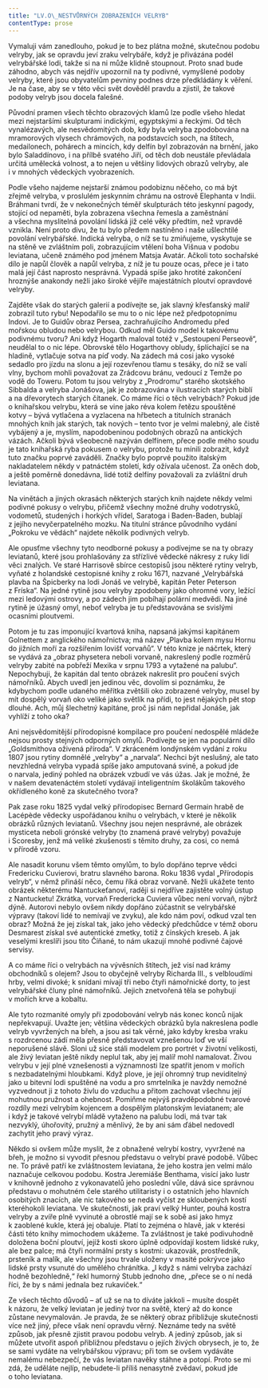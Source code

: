 ```yaml
---
title: "LV.O\_NESTVŮRNÝCH ZOBRAZENÍCH VELRYB"
contentType: prose
---
```


  

Vymaluji vám zanedlouho, pokud je to bez plátna možné, skutečnou podobu velryby, jak se opravdu jeví zraku velrybáře, když je přivázána podél velrybářské lodi, takže si na ni může klidně stoupnout. Proto snad bude záhodno, abych vás nejdřív upozornil na ty podivné, vymyšlené podoby velryby, které jsou obyvatelům pevniny podnes drze předkládány k věření. Je na čase, aby se v této věci svět dověděl pravdu a zjistil, že takové podoby velryb jsou docela falešné.

Původní pramen všech těchto obrazových klamů lze podle všeho hledat mezi nejstaršími skulpturami indickými, egyptskými a řeckými. Od těch vynalézavých, ale nesvědomitých dob, kdy byla velryba zpodobována na mramorových vlysech chrámových, na podstavcích soch, na štítech, medailonech, pohárech a mincích, kdy delfín byl zobrazován na brnění, jako bylo Saladdínovo, i na přílbě svatého Jiří, od těch dob neustále převládala určitá umělecká volnost, a to nejen u většiny lidových obrazů velryby, ale i v mnohých vědeckých vyobrazeních.

Podle všeho najdeme nejstarší známou podobiznu něčeho, co má být zřejmě velryba, v proslulém jeskynním chrámu na ostrově Elephanta v Indii. Bráhmani tvrdí, že v nekonečných téměř skulpturách této jeskynní pagody, stojící od nepaměti, byla zobrazena všechna řemesla a zaměstnání a všechna myslitelná povolání lidská již celé věky předtím, než vpravdě vznikla. Není proto divu, že tu bylo předem nastíněno i naše ušlechtilé povolání velrybářské. Indická velryba, o níž se tu zmiňujeme, vyskytuje se na stěně ve zvláštním poli, zobrazujícím vtělení boha Višnua v podobu leviatana, učeně známého pod jménem Matsja Avatár. Ačkoli toto sochařské dílo je napůl člověk a napůl velryba, z níž je tu pouze ocas, přece je i tato malá její část naprosto nesprávná. Vypadá spíše jako hrotité zakončení hroznýše anakondy nežli jako široké vějíře majestátních ploutví opravdové velryby.

Zajděte však do starých galerií a podívejte se, jak slavný křesťanský malíř zobrazil tuto rybu! Nepodařilo se mu to o nic lépe než předpotopnímu Indovi. Je to Guidův obraz Persea, zachraňujícího Andromedu před mořskou obludou nebo velrybou. Odkud měl Guido model k takovému podivnému tvoru? Ani když Hogarth maloval totéž v „Sestoupení Perseově“, neudělal to o nic lépe. Obrovské tělo Hogarthovy obludy, šplíchající se na hladině, vytlačuje sotva na píď vody. Na zádech má cosi jako vysoké sedadlo pro jízdu na slonu a její rozevřenou tlamu s tesáky, do níž se valí vlny, bychom mohli považovat za Zrádcovu bránu, vedoucí z Temže po vodě do Toweru. Potom tu jsou velryby z „Prodromu“ starého skotského Sibbalda a velryba Jonášova, jak je zobrazována v ilustracích starých biblí a na dřevorytech starých čítanek. Co máme říci o těch velrybách? Pokud jde o knihařskou velrybu, která se vine jako réva kolem řetězu spouštěné kotvy – bývá vytlačena a vyzlacena na hřbetech a titulních stranách mnohých knih jak starých, tak nových – tento tvor je velmi malebný, ale čistě vybájený a je, myslím, napodobeninou podobných obrazů na antických vázách. Ačkoli bývá všeobecně nazýván delfínem, přece podle mého soudu je tato knihařská ryba pokusem o velrybu, protože tu mínili zobrazit, když tuto značku poprvé zaváděli. Značky bylo poprvé použito italským nakladatelem někdy v patnáctém století, kdy ožívala učenost. Za oněch dob, a ještě poměrně donedávna, lidé totiž delfíny považovali za zvláštní druh leviatana.

Na vinětách a jiných okrasách některých starých knih najdete někdy velmi podivné pokusy o velrybu, přičemž všechny možné druhy vodotrysků, vodometů, studených i horkých vřídel, Saratoga i Baden-Baden, bublají z jejího nevyčerpatelného mozku. Na titulní stránce původního vydání „Pokroku ve vědách“ najdete několik podivných velryb.

Ale opusťme všechny tyto neodborné pokusy a podívejme se na ty obrazy leviatanů, které jsou prohlašovány za střízlivé vědecké nákresy z ruky lidí věci znalých. Ve staré Harrisově sbírce cestopisů jsou některé rytiny velryb, vyňaté z holandské cestopisné knihy z roku 1671, nazvané „Velrybářská plavba na Špicberky na lodi Jonáš ve velrybě, kapitán Peter Peterson z Fríska“. Na jedné rytině jsou velryby zpodobeny jako ohromné vory, ležící mezi ledovými ostrovy, a po zádech jim pobíhají polární medvědi. Na jiné rytině je úžasný omyl, neboť velryba je tu představována se svislými ocasními ploutvemi.

Potom je tu zas imponující kvartová kniha, napsaná jakýmsi kapitánem Golnettem z anglického námořnictva; má název „Plavba kolem mysu Hornu do jižních moří za rozšířením lovišť vorvaňů“. V této knize je náčrtek, který se vydává za „obraz physetera neboli vorvaně, nakreslený podle rozměrů velryby zabité na pobřeží Mexika v srpnu 1793 a vytažené na palubu“. Nepochybuji, že kapitán dal tento obrázek nakreslit pro poučení svých námořníků. Abych uvedl jen jedinou věc, dovolím si poznámku, že kdybychom podle udaného měřítka zvětšili oko zobrazené velryby, musel by mít dospělý vorvaň oko veliké jako světlík na přídi, to jest nějakých pět stop dlouhé. Ach, můj šlechetný kapitáne, proč jsi nám nepřidal Jonáše, jak vyhlíží z toho oka?

Ani nejsvědomitější přírodopisné kompilace pro poučení nedospělé mládeže nejsou prosty stejných odporných omylů. Podívejte se jen na populární dílo „Goldsmithova oživená příroda“. V zkráceném londýnském vydání z roku 1807 jsou rytiny domnělé „velryby“ a „narvala“. Nechci být neslušný, ale tato nevzhledná velryba vypadá spíše jako amputovaná svině, a pokud jde o narvala, jediný pohled na obrázek vzbudí ve vás úžas. Jak je možné, že v našem devatenáctém století vydávají inteligentním školákům takového okřídleného koně za skutečného tvora?

Pak zase roku 1825 vydal velký přírodopisec Bernard Germain hrabě de Lacépѐde vědecky uspořádanou knihu o velrybách, v které je několik obrázků různých leviatanů. Všechny jsou nejen nesprávné, ale obrázek mysticeta neboli grónské velryby (to znamená pravé velryby) považuje i Scoresby, jenž má veliké zkušenosti s těmito druhy, za cosi, co nemá v přírodě vzoru.

Ale nasadit korunu všem těmto omylům, to bylo dopřáno teprve vědci Fredericku Cuvierovi, bratru slavného barona. Roku 1836 vydal „Přírodopis velryb“, v němž přináší něco, čemu říká obraz vorvaně. Nežli ukážete tento obrázek některému Nantuckeťanovi, raději si nejdříve zajistěte volný ústup z Nantucketu! Zkrátka, vorvaň Fredericka Cuviera vůbec není vorvaň, nýbrž dýně. Autorovi nebylo ovšem nikdy dopřáno zúčastnit se velrybářské výpravy (takoví lidé to nemívají ve zvyku), ale kdo nám poví, odkud vzal ten obraz? Možná že jej získal tak, jako jeho vědecký předchůdce v témž oboru Desmarest získal své autentické zmetky, totiž z čínských kreseb. A jak veselými kreslíři jsou tito Číňané, to nám ukazují mnohé podivné čajové servisy.

A co máme říci o velrybách na vývěsních štítech, jež visí nad krámy obchodníků s olejem? Jsou to obyčejně velryby Richarda III., s velbloudími hrby, velmi divoké; k snídani mívají tři nebo čtyři námořnické dorty, to jest velrybářské čluny plné námořníků. Jejich znetvořená těla se pohybují v mořích krve a kobaltu.

Ale tyto rozmanité omyly při zpodobování velryb nás konec konců nijak nepřekvapují. Uvažte jen; většina vědeckých obrázků byla nakreslena podle velryb vyvržených na břeh, a jsou asi tak věrné, jako kdyby kresba vraku s rozdrcenou zádí měla přesně představovat vznešenou loď ve vší neporušené slávě. Sloni už sice stáli modelem pro portrét v životní velikosti, ale živý leviatan ještě nikdy neplul tak, aby jej malíř mohl namalovat. Živou velrybu v její plné vznešenosti a významnosti lze spatřit jenom v mořích s nezbadatelnými hloubkami. Když plove, je její ohromný trup neviditelný jako u bitevní lodi spuštěné na vodu a pro smrtelníka je navždy nemožné vyzvednout ji z tohoto živlu do vzduchu a přitom zachovat všechnu její mohutnou pružnost a ohebnost. Pomiňme nejvýš pravděpodobné tvarové rozdíly mezi velrybím kojencem a dospělým platonským leviatanem; ale i když je takové velrybí mládě vytaženo na palubu lodi, má tvar tak nezvyklý, úhořovitý, pružný a měnlivý, že by ani sám ďábel nedovedl zachytit jeho pravý výraz.

Někdo si ovšem může myslit, že z obnažené velrybí kostry, vyvržené na břeh, je možno si vyvodit přesnou představu o velrybí pravé podobě. Vůbec ne. To právě patří ke zvláštnostem leviatana, že jeho kostra jen velmi málo naznačuje celkovou podobu. Kostra Jeremiáše Benthama, visící jako lustr v knihovně jednoho z vykonavatelů jeho poslední vůle, dává sice správnou představu o mohutném čele starého utilitaristy i o ostatních jeho hlavních osobitých znacích, ale nic takového se nedá vyčíst ze skloubených kostí kteréhokoli leviatana. Ve skutečnosti, jak praví velký Hunter, pouhá kostra velryby a zvíře plně vyvinuté a obrostlé mají se k sobě asi jako hmyz k zaoblené kukle, která jej obaluje. Platí to zejména o hlavě, jak v kterési části této knihy mimochodem ukážeme. Ta zvláštnost je také podivuhodně doložena boční ploutví, jejíž kosti skoro úplně odpovídají kostem lidské ruky, ale bez palce; má čtyři normální prsty s kostmi: ukazovák, prostředník, prsteník a malík, ale všechny jsou trvale uloženy v masité pokrývce jako lidské prsty vsunuté do umělého chránítka. „I když s námi velryba zachází hodně bezohledně,“ řekl humorný Stubb jednoho dne, „přece se o ní nedá říci, že by s námi jednala bez rukaviček.“

Ze všech těchto důvodů – ať už se na to díváte jakkoli – musíte dospět k názoru, že velký leviatan je jediný tvor na světě, který až do konce zůstane nevymalován. Je pravda, že se některý obraz přibližuje skutečnosti více než jiný, přece však není opravdu věrný. Neznáme tedy na světě způsob, jak přesně zjistit pravou podobu velryb. A jediný způsob, jak si můžete utvořit aspoň přibližnou představu o jejích živých obrysech, je to, že se sami vydáte na velrybářskou výpravu; při tom se ovšem vydáváte nemalému nebezpečí, že vás leviatan navěky stáhne a potopí. Proto se mi zdá, že uděláte nejlíp, nebudete-li příliš nenasytně zvědaví, pokud jde o toho leviatana.
